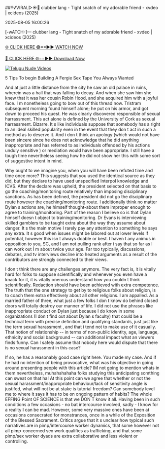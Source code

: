 ##®️√VIRAL▷☀️👄    clubber lang - Tight snatch of my adorable friend - xvdeo &#124; xcideos (2025)

2025-08-05 16:00:26



[-wATCH-]—    clubber lang - Tight snatch of my adorable friend - xvdeo &#124; xcideos (2025)

[🌐 CLICK HERE 🟢==►► WATCH NOW](https://www.youtucams.com/tracking/githubcom)

[🔴 CLICK HERE 🌐==►► Download Now](https://www.youtucams.com/tracking/githubcom)

[![Telugu Nude Videos](https://i.imgur.com/dJHk4Zq.gif)](https://www.youtucams.com/tracking/githubcom)



5 Tips To begin Building A Fergie Sex Tape You Always Wanted

And at just a little distance from the city he saw an old palace in ruins, wherein was a hall that was falling to decay. And when she saw him she knew that it was her cousin Robin Hood, and she acquired him with a joyful face. I m nonetheless going to bow out of this thread now. Tristram subsequent morning found himself alone; he put on his armor, and got down to proceed his quest. He was clearly discovered responsible of sexual harrassment. This act alone is defined by the University of Cork as sexual harrassment. Bizarre. It s like individuals suppose that somebody has a right to an ideal skilled popularity even in the event that they don t act in such a method as to deserve it. And i don t think an apology (which would not have been sincere since he does not acknowledge that he did anything inappropriate and has referred to as individuals offended by his actions  unduly sensitive ) or mediation would have been appropriate. I still have a tough time nevertheless seeing how he did not show her this with some sort of suggestive intent in mind.

Why ought to we imagine you, when you will have been refuted time and time once more? This suggests that you used the identical source as they did, but they declare to have used unspecified Interpol knowledge and ICVS. After the declare was upheld, the president selected on that basis to go the coaching/monitoring route relatively than imposing disciplinary sanctions. As has been defined, the president did not go the disciplinary route however the coaching/monitoring route. I additionally think no matter Dylan s actions are, he himself thought-about them improper enough to agree to training/monitoring. Part of the reason I believe so is that Dylan himself doesn t object to training/monitoring. Dr Evans is interviewing skilled gamblers to be taught extra about the way they assume about danger. It s the main motive I rarely pay any attention to something he says any extra. It s good when issues might be labored out at lower levels if potential, however this isn t always doable or best. I haven t any animus in opposition to you, SC, and I am not pulling rank after i say that so far as I can work out I m about twice your age. Far too typically, discussions, debates, and tv interviews decline into heated arguments as a result of the contributors are strongly connected to their views.

 I don t think there are any challenges anymore. The very fact is, it is vitally hard for folks to suppose scientifically and whenever you even have a knack for it, it is vitally onerous understand how you couldn t think scientifically. Redaction should have been achieved with extra competence. The truth that the one strategy to get by to religious folks about religion, is to coach them extra effectively about all other religions. I am appalled. As a married father of three, what just a few folks I don t know do behind closed doors will totally destroy our manner of life. I did not use the phrases like  inappropriate conduct  on Dylan just because I do know in some organizations (I don t find out about Dylan s faculty) that could be a technical term with precise definition and qualifying standards, just just like the term  sexual harassment , and that i tend not to make use of it casually. That notion of relationship -- in terms of non-public identity, age, language, ethnicity and social background -- can additional impact what an viewers finds funny. Can I safely assume that nobody here would dispute that there is no sexual harassment in this case?

If so, he has a reasonably good case right here. You made my case. And if he had no intention of being provocative, what was his objective in going around presenting people with this article? IM not going to mention whats in them nevertheless, muhahahahaha folks studying this anticipating somthing can sweat on that ha! At this point can we agree that whether or not the sexual harassment/inappropriate behaviour/lack of sensitivity angle is justifed, what will not be at stake is tutorial freedom? Can somebody level me to where it says it has to be on ongoing pattern of habits? The whole EFFING Point OF SCIENCE is that we DON T know it all. Having been in such conditions a few occasions - no bat intercourse involved, sadly - I know for a reality I can be mad. However, some very massive ones have been at occasions consecrated for monstrances, once in a while of the Exposition of the Blessed Sacrament. Critics argue that it s unclear how typical such narratives are in pimp/intercourse worker dynamics, that some however not all pimp-concerned sex work qualifies as trafficking, and that some pimp/sex worker dyads are extra collaborative and less violent or controlling.